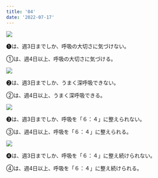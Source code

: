 ```yaml
---
title: '04'
date: '2022-07-17'
---
```

![](/images/a_01_.jpg)

➊は、週3日までしか、呼吸の大切さに気づけない。

①は、週4日以上、呼吸の大切さに気づける。

![](/images/a_02_.jpg)

➋は、週3日までしか、うまく深呼吸できない。

②は、週4日以上、うまく深呼吸できる。

![](/images/a_03_.jpg)

➌は、週3日までしか、呼吸を「６：４」に整えられない。

③は、週4日以上、呼吸を「６：４」に整えられる。

![](/images/a_04_.jpg)

➍は、週3日までしか、呼吸を「６：４」に整え続けられない。

④は、週4日以上、呼吸を「６：４」に整え続けられる。
